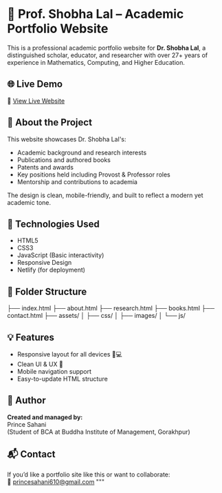 # 📘 Prof. Shobha Lal – Academic Portfolio Website

This is a professional academic portfolio website for **Dr. Shobha Lal**, a distinguished scholar, educator, and researcher with over 27+ years of experience in Mathematics, Computing, and Higher Education.

## 🌐 Live Demo

🔗 [View Live Website](https://drshobhalal.netlify.app/)

## 📄 About the Project

This website showcases Dr. Shobha Lal's:

- Academic background and research interests
- Publications and authored books
- Patents and awards
- Key positions held including Provost & Professor roles
- Mentorship and contributions to academia

The design is clean, mobile-friendly, and built to reflect a modern yet academic tone.

## 🔧 Technologies Used

- HTML5  
- CSS3  
- JavaScript (Basic interactivity)  
- Responsive Design  
- Netlify (for deployment)

## 📁 Folder Structure

├── index.html
├── about.html
├── research.html
├── books.html
├── contact.html
├── assets/
│ ├── css/
│ ├── images/
│ └── js/


## 💡 Features

- Responsive layout for all devices 📱💻
- Clean UI & UX 🎨
- Mobile navigation support
- Easy-to-update HTML structure

## 🧠 Author

**Created and managed by:**  
Prince Sahani  
(Student of BCA at Buddha Institute of Management, Gorakhpur)

## 📬 Contact

If you’d like a portfolio site like this or want to collaborate:  
📧 princesahani610@gmail.com
"""


